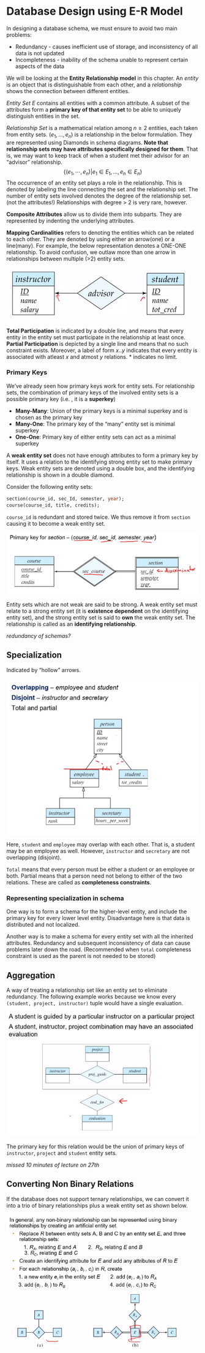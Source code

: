 # Database Design using E-R Model

In designing a database schema, we must ensure to avoid two main problems:

- Redundancy - causes inefficient use of storage, and inconsistency of all data is not updated
- Incompleteness - inability of the schema unable to represent certain aspects of the data

We will be looking at the **Entity Relationship model** in this chapter. An *entity* is an object that is distinguishable from each other, and a *relationship* shows the connection between different entities.

*Entity Set* $E$ contains all entities with a common attribute. A subset of the attributes form a **primary key of that entity set** to be able to uniquely distinguish entities in the set.

*Relationship Set* is a mathematical relation among $n\geq 2$ entities, each taken from entity sets. $(e_1, \ldots, e_n)$ is a relationship in the below formulation. They are represented using Diamonds in schema diagrams. **Note that relationship sets may have attributes specifically designed for them**. That is, we may want to keep track of when a student met their advisor for an “advisor” relationship.
$$
\{ (e_1, \cdots, e_n) \vert e_1\in E_1, \ldots, e_n\in E_n\}
$$
The occurrence of an entity set plays a role in the relationship. This is denoted by labeling the line connecting the set and the relationship set. The number of entity sets involved denotes the degree of the relationship set. (not the attributes!) Relationships with degree > 2 is very rare, however.

**Composite Attributes** allow us to divide them into subparts. They are represented by indenting the underlying attributes.

**Mapping Cardinalities** refers to denoting the entities which can be related to each other. They are denoted by using either an arrow(one) or a line(many). For example, the below representation denotes a ONE-ONE relationship. To avoid confusion, we outlaw more than one arrow in relationships between multiple (>2) entity sets.

![image-20220125103512547](../../../assets/images/typora/image-20220125103512547.png)



**Total Participation** is indicated by a double line, and means that every entity in the entity set must participate in the relationship at least once. **Partial Participation** is depicted by a single line and means that no such constraint exists. Moreover, a label of form $x..y$ indicates that every entity is associated with atleast $x$ and atmost $y$ relations. $*$ indicates no limit.



### Primary Keys

We’ve already seen how primary keys work for entity sets. For relationship sets, the combination of primary keys of the involved entity sets is a possible primary key (i.e. , it is a **superkey**)

- **Many-Many**: Union of the primary keys is a minimal superkey and is chosen as the primary key
- **Many-One**: The primary key of the “many” entity set is minimal superkey
- **One-One**: Primary key of either entity sets can act as a minimal superkey

A **weak entity set** does not have enough attributes to form a primary key by itself. It uses a relation to the identifying strong entity set to make primary keys. Weak entity sets are denoted using a double box, and the identifying relationship is shown in a double diamond.

Consider the following entity sets:

```sql
section(course_id, sec_Id, semester, year);
course(course_id, title, credits);
```

`course_id` is redundant and stored twice. We thus remove it from `section` causing it to become a weak entity set.

![image-20220125104904800](../../../assets/images/typora/image-20220125104904800.png)

Entity sets which are not weak are said to be strong. A weak entity set must relate to a strong entity set (it is **existence dependent** on the identifying entity set), and the strong entity set is said to **own** the weak entity set. The relationship is called as an **identifying relationship**.



*redundancy of schemas?*



## Specialization

Indicated by “hollow” arrows.

![image-20220125111408130](../../../assets/images/typora/image-20220125111408130.png)

Here, `student` and `employee` may overlap with each other. That is, a student may be an employee as well. However, `instructor` and `secretary` are not overlapping (disjoint).

`Total` means that every person must be either a student or an employee or both. Partial means that a person need not belong to either of the two relations. These are called as **completeness constraints**.

### Representing  specialization in schema

One way is to form a schema for the higher-level entity, and include the primary key for every lower level entity. Disadvantage here is that data is distributed and not localized.

Another way is to make a schema for every entity set with all the inherited attributes. Redundancy and subsequent inconsistency of data can cause problems later down the road. (Recommended when `total` completeness constraint is used as the parent is not needed to be stored)



## Aggregation

A way of treating a relationship set like an entity set to eliminate redundancy. The following example works because we know every `(student, project, instructor)` tuple would have a single evaluation. 

![image-20220125112427080](../../../assets/images/typora/image-20220125112427080.png)

The primary key for this relation would be the union of primary keys of `instructor`, `project` and `student` entity sets.



*missed 10 minutes of lecture on 27th*



## Converting Non Binary Relations

If the database does not support ternary relationships, we can convert it into a trio of binary relationships  plus a weak entity set as shown below.

![image-20220127114134016](../../../assets/images/typora/image-20220127114134016.png)



&nbsp;

